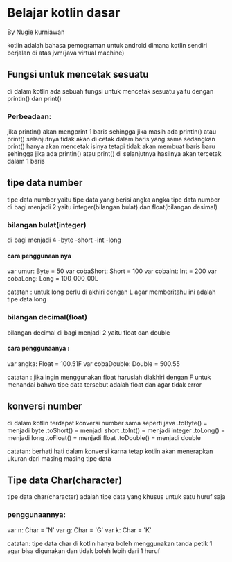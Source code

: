 <h1>Belajar kotlin dasar</h1>
<p>By Nugie kurniawan</p>

<div>
kotlin adalah bahasa pemograman untuk android dimana kotlin sendiri berjalan di atas jvm(java virtual machine)
</div>

<h2>Fungsi untuk mencetak sesuatu</h2>
di dalam kotlin ada sebuah fungsi untuk mencetak sesuatu yaitu dengan
println() dan print()

<h3>Perbeadaan:</h3>
jika println() akan mengprint 1 baris sehingga jika masih ada println() atau print() selanjutnya tidak akan di cetak dalam baris yang sama 
sedangkan print() hanya akan mencetak isinya tetapi tidak akan membuat baris baru sehingga jika ada println() atau print() di selanjutnya hasilnya akan tercetak dalam 1 baris

<h2>tipe data number</h2>
tipe data number yaitu tipe data yang berisi angka angka
tipe data number di bagi menjadi 2 yaitu integer(bilangan bulat) dan float(bilangan desimal)

<h3>bilangan bulat(integer)</h3>
di bagi menjadi 4
-byte
-short
-int
-long

<h4>cara penggunaan nya</h4>
    var umur: Byte = 50
    var cobaShort: Short = 100
    var cobaInt: Int = 200
    var cobaLong: Long = 100_000_00L
    
catatan :
    untuk long perlu di akhiri dengan L agar memberitahu ini adalah tipe data long
    
<h3>bilangan decimal(float)</h3>
bilangan decimal di bagi menjadi 2 yaitu
float dan double

<h4>cara penggunaanya :</h4>
    var angka: Float = 100.51F
    var cobaDouble: Double = 500.55
    
catatan : 
jika ingin menggunakan float haruslah diakhiri dengan F untuk menandai bahwa tipe data tersebut adalah float dan agar tidak error

<h2>konversi number</h2>
di dalam kotlin terdapat konversi number sama seperti java
.toByte() = menjadi byte
.toShort() = menjadi short
.toInt() = menjadi integer
.toLong() = menjadi long
.toFloat() = menjadi float
.toDouble() = menjadi double

catatan:
berhati hati dalam konversi karna tetap kotlin akan menerapkan ukuran dari masing masing tipe data

<h2>Tipe data Char(character)</h2>
tipe data char(character) adalah tipe data yang khusus untuk satu huruf saja 

<h3>penggunaannya:</h3>
    var n: Char = 'N'
    var g: Char = 'G'
    var k: Char = 'K'
    
catatan: 
tipe data char di kotlin hanya boleh menggunakan tanda petik 1 agar bisa digunakan dan tidak boleh lebih dari 1 huruf


